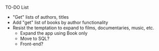 TO-DO List


- "Get" lists of authors, titles
- Add "get" list of books by author functionality
- Resist the temptation to expand to films, documentaries, music, etc.
  - Expand the app using Book only
  - Move to SQL?
  - Front-end?
